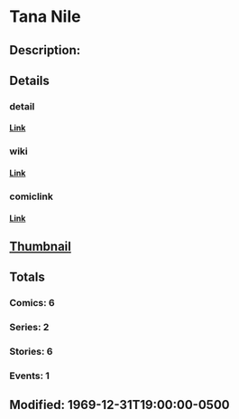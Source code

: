 # Tana Nile
## Description: 
## Details
### detail
#### [Link](http://marvel.com/characters/2879/tana_nile?utm_campaign=apiRef&utm_source=225578a89fc76f3d20fbffda5d17a88d)
### wiki
#### [Link](http://marvel.com/universe/Nile%2C_Tana?utm_campaign=apiRef&utm_source=225578a89fc76f3d20fbffda5d17a88d)
### comiclink
#### [Link](http://marvel.com/comics/characters/1011149/tana_nile?utm_campaign=apiRef&utm_source=225578a89fc76f3d20fbffda5d17a88d)
## [Thumbnail](http://i.annihil.us/u/prod/marvel/i/mg/6/40/4c002f68816cd.jpg)
## Totals
### Comics: 6
### Series: 2
### Stories: 6
### Events: 1
## Modified: 1969-12-31T19:00:00-0500